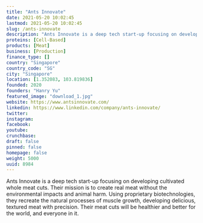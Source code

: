 ```yaml
---
title: "Ants Innovate"
date: 2021-05-20 10:02:45
lastmod: 2021-05-20 10:02:45
slug: /ants-innovate
description: "Ants Innovate is a deep tech start-up focusing on developing cultivated whole meat cuts. Their mission is to create real meat without the environmental impacts and animal harm. Using proprietary biotechnologies, they recreate the natural processes of muscle growth, developing delicious, textured meat with precision. Their meat cuts will be healthier and better for the world, and everyone in it."
proteins: [Cell-Based]
products: [Meat]
business: [Production]
finance_type: []
country: "Singapore"
country_code: "SG"
city: "Singapore"
location: [1.352083, 103.819836]
founded: 2020
founders: "Hanry Yu"
featured_image: "download_1.jpg"
website: https://www.antsinnovate.com/
linkedin: https://www.linkedin.com/company/ants-innovate/
twitter: 
instagram: 
facebook: 
youtube: 
crunchbase: 
draft: false
pinned: false
homepage: false
weight: 5000
uuid: 8984
---
```

Ants Innovate is a deep tech start-up focusing on developing cultivated whole meat cuts. Their mission is to create real meat without the environmental impacts and animal harm. Using proprietary biotechnologies, they recreate the natural processes of muscle growth, developing delicious, textured meat with precision. Their meat cuts will be healthier and better for the world, and everyone in it.
